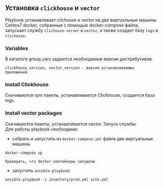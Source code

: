 ## Установка `clickhouse` и `vector`

Playbook устанавливает clichouse и vector на две виртуальные машины Centos7 docker, собранные с помощью docker-compose файла, запускает службу `clichouse-server` и `vector`, а также создает базу `logs` в `clichouse`. 

### Variables
В каталоге group_vars задаются необходимые версии дистрибутивов.

    clickhouse_version, vector_version - версии устанавливаемых приложений.
    
 ### Install Clickhouse
 Скачиваются rpm пакеты, устанавливается Clickhouse, создается база logs. 
 
### Install vector packages
Скачиваются пакеты, устанавливается vector. Запуск службы.
</br>Для работы playbook необходимо:
 - собрать и запустить из `docker-compose.yml` файла две виртуальные машины.
```shell
docker-compose up

Проверить, что docker-контейнеры запущены
```
 - запустить `ansible-playbook`:
```shell
ansible-playbook -i inventory/prod.yml site.yml
```
